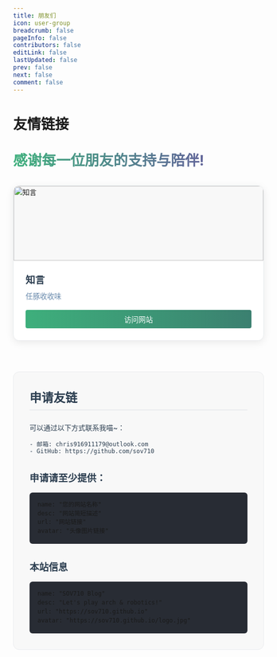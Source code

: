```yaml
---
title: 朋友们
icon: user-group
breadcrumb: false
pageInfo: false
contributors: false
editLink: false
lastUpdated: false
prev: false
next: false
comment: false
---
```

# 友情链接

<div class="friend-title">感谢每一位朋友的支持与陪伴!</div>

<div class="friend-links-container">
  <div class="friend-card">
    <div class="friend-card-cover">
      <img src="/friends/ljq.png" alt="知言" />
    </div>
    <div class="friend-card-content">
      <div class="friend-name">知言</div>
      <div class="friend-desc">任豚收收味</div>
      <a href="https://timlin15.github.io/" target="_blank" class="friend-link">访问网站</a>
    </div>
  </div>

</div>

<div class="apply-container">
  <div class="apply-title">申请友链</div>
  <div class="apply-desc">
    可以通过以下方式联系我喵~：

    - 邮箱: chris916911179@outlook.com
    - GitHub: https://github.com/sov710

</div>

<div class="apply-info">
    <div class="apply-info-title">申请请至少提供：</div>
    <div class="apply-info-content">
      <pre><code>name: "您的网站名称"
desc: "网站简短描述"
url: "网站链接"
avatar: "头像图片链接"</code></pre>
    </div>
  </div>

<div class="apply-info">
    <div class="apply-info-title">本站信息</div>
    <div class="apply-info-content">
      <pre><code>name: "SOV710 Blog"
desc: "Let's play arch & robotics!"
url: "https://sov710.github.io"
avatar: "https://sov710.github.io/logo.jpg"</code></pre>
    </div>
  </div>
</div>

<style>
.friend-title {
  font-size: 1.8rem;
  font-weight: bold;
  margin: 2rem 0;
  background-image: linear-gradient(to right, var(--theme-color, #3eaf7c), #6d4ea3);
  -webkit-background-clip: text;
  color: transparent;
}

.friend-links-container {
  display: grid;
  grid-template-columns: repeat(auto-fill, minmax(300px, 1fr));
  gap: 1.5rem;
  margin: 2rem 0;
}

.friend-card {
  border-radius: 12px;
  box-shadow: 0 4px 16px rgba(0, 0, 0, 0.08);
  transition: all 0.3s ease;
  overflow: hidden;
  background-color: var(--bg-color, #fff);
  display: flex;
  flex-direction: column;
  height: 100%;
  border: 1px solid var(--border-color, #eaecef);
}

.friend-card:hover {
  transform: translateY(-5px);
  box-shadow: 0 8px 20px rgba(0, 0, 0, 0.12);
}

.friend-card-cover {
  height: 150px;
  overflow: hidden;
  background-color: var(--bg-color-secondary, #f8f8f8);
  display: flex;
  align-items: center;
  justify-content: center;
}

.friend-card-cover img {
  width: 100%;
  height: 100%;
  object-fit: cover;
  transition: transform 0.3s ease;
}

.friend-card:hover .friend-card-cover img {
  transform: scale(1.05);
}

.friend-card-content {
  padding: 1.5rem;
  display: flex;
  flex-direction: column;
  flex-grow: 1;
}

.friend-name {
  font-size: 1.2rem;
  font-weight: 600;
  margin-bottom: 0.5rem;
  color: var(--text-color, #2c3e50);
}

.friend-desc {
  font-size: 0.9rem;
  color: var(--text-color-light, #6a8bad);
  margin-bottom: 1rem;
  flex-grow: 1;
}

.friend-link {
  display: inline-block;
  padding: 0.5rem 1rem;
  background: linear-gradient(to right, var(--theme-color, #3eaf7c), var(--theme-color-dark, #3b8070));
  color: white;
  border-radius: 4px;
  text-decoration: none;
  font-size: 0.9rem;
  font-weight: 500;
  text-align: center;
  transition: all 0.3s ease;
}

.friend-link:hover {
  background: linear-gradient(to right, var(--theme-color-light, #4abf8a), var(--theme-color, #3eaf7c));
  transform: translateY(-2px);
}

.apply-container {
  margin: 4rem 0;
  padding: 2rem;
  border-radius: 12px;
  background-color: var(--bg-color-secondary, #f8f8f8);
  border: 1px solid var(--border-color, #eaecef);
}

.apply-title {
  font-size: 1.5rem;
  font-weight: bold;
  margin-bottom: 1.5rem;
  color: var(--text-color, #2c3e50);
  border-bottom: 2px solid var(--border-color, #eaecef);
  padding-bottom: 0.5rem;
}

.apply-desc {
  margin-bottom: 2rem;
  color: var(--text-color, #2c3e50);
}

.apply-info {
  margin-top: 2rem;
}

.apply-info-title {
  font-size: 1.2rem;
  font-weight: 600;
  margin-bottom: 1rem;
  color: var(--text-color, #2c3e50);
}

.apply-info-content {
  background-color: var(--code-bg-color, #282c34);
  border-radius: 6px;
  padding: 1rem;
}

/* Custom dark mode variables */
html.dark .friend-card {
  background-color: var(--bg-color, #1e1e1e);
  box-shadow: 0 4px 16px rgba(0, 0, 0, 0.2);
  border-color: var(--border-color, #333);
}

html.dark .friend-card-cover {
  background-color: var(--bg-color-secondary, #2a2a2a);
}

html.dark .apply-container {
  background-color: var(--bg-color-secondary, #2a2a2a);
  border-color: var(--border-color, #333);
}

html.dark .friend-name {
  color: var(--text-color, #c9d1d9);
}

html.dark .friend-desc {
  color: var(--text-color-light, #8b949e);
}

html.dark .apply-title,
html.dark .apply-desc,
html.dark .apply-info-title {
  color: var(--text-color, #c9d1d9);
}

html.dark .apply-title {
  border-color: var(--border-color, #333);
}

/* Code formatting in apply sections */
.apply-info-content pre {
  margin: 0;
  padding: 0;
  background-color: transparent;
}

.apply-info-content code {
  display: block;
  font-family: var(--font-family-code);
  line-height: 1.5;
  white-space: pre-wrap;
  padding: 0;
  background-color: transparent;
  color: var(--c-text-code);
}

html.dark .apply-info-content code {
  color: var(--c-text-code-dark, #c9d1d9);
}

/* Responsive adjustments */
@media (max-width: 719px) {
  .friend-links-container {
    grid-template-columns: repeat(auto-fill, minmax(250px, 1fr));
  }
  
  .friend-title {
    font-size: 1.5rem;
  }
}
</style>
